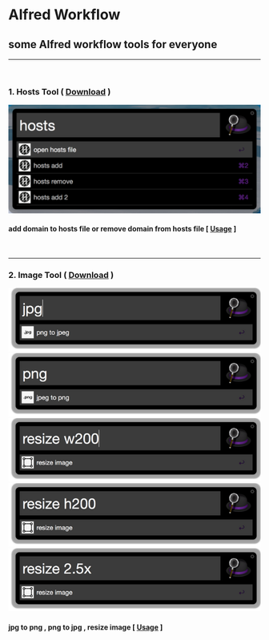 # Alfred Workflow
## some Alfred workflow tools for everyone

----
<br>


### 1. Hosts Tool  ( [Download](https://raw.githubusercontent.com/antscript/AlfredWorkflow/master/hostsTool/hostsTool.alfredworkflow) )
![hosts workflow](https://raw.githubusercontent.com/antscript/AlfredWorkflow/master/res/hostsTool-1.png)
#### add domain to hosts file or remove domain from hosts file [ [Usage](https://github.com/antscript/AlfredWorkflow/tree/master/hostsTool) ]

<br>

----

### 2. Image Tool  ( [Download](https://raw.githubusercontent.com/antscript/AlfredWorkflow/master/imageTool/ImageTool_by_AntScript.alfredworkflow) )
![hosts workflow](https://raw.githubusercontent.com/antscript/AlfredWorkflow/master/res/imageTool-1_0.5x.png)
![hosts workflow](https://raw.githubusercontent.com/antscript/AlfredWorkflow/master/res/imageTool-2_0.5x.png)
![hosts workflow](https://raw.githubusercontent.com/antscript/AlfredWorkflow/master/res/imageTool-3_0.5x.png)
![hosts workflow](https://raw.githubusercontent.com/antscript/AlfredWorkflow/master/res/imageTool-4_0.5x.png)
![hosts workflow](https://raw.githubusercontent.com/antscript/AlfredWorkflow/master/res/imageTool-5_0.5x.png)
#### jpg to png , png to jpg , resize image [ [Usage](https://github.com/antscript/AlfredWorkflow/tree/master/imageTool) ]
